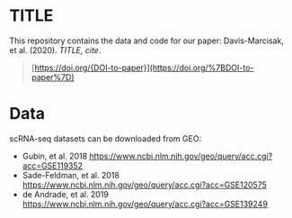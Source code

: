 TITLE
================
This repository contains the data and code for our paper:
Davis-Marcisak, et al. (2020). *TITLE, cite*.
> [https://doi.org/{DOI-to-paper}](https://doi.org/%7BDOI-to-paper%7D)

# Data 
scRNA-seq datasets can be downloaded from GEO:
- Gubin, et al. 2018 https://www.ncbi.nlm.nih.gov/geo/query/acc.cgi?acc=GSE119352
- Sade-Feldman, et al. 2018 https://www.ncbi.nlm.nih.gov/geo/query/acc.cgi?acc=GSE120575
- de Andrade, et al. 2019 https://www.ncbi.nlm.nih.gov/geo/query/acc.cgi?acc=GSE139249
